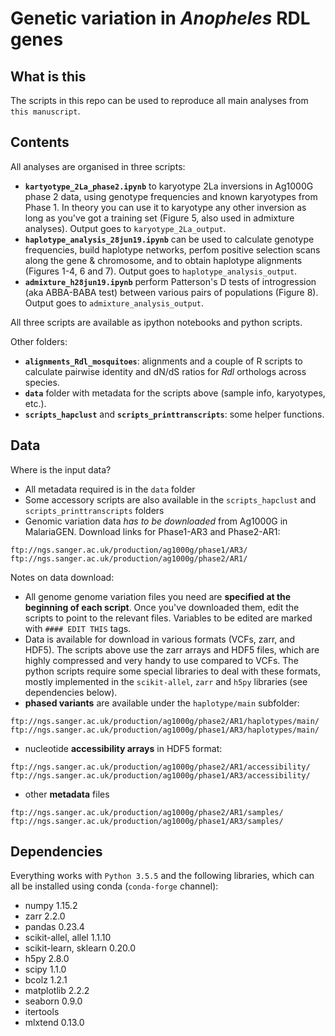 # Genetic variation in *Anopheles* RDL genes

## What is this

The scripts in this repo can be used to reproduce all main analyses from ``this manuscript``.

## Contents

All analyses are organised in three scripts:

* **`kartyotype_2La_phase2.ipynb`** to karyotype 2La inversions in Ag1000G phase 2 data, using genotype frequencies and known karyotypes from Phase 1. In theory you can use it to karyotype any other inversion as long as you've got a training set (Figure 5, also used in admixture analyses). Output goes to `karyotype_2La_output`.
* **`haplotype_analysis_28jun19.ipynb`** can be used to calculate genotype frequencies, build haplotype networks, perfom positive selection scans along the gene & chromosome, and to obtain haplotype alignments (Figures 1-4, 6 and 7). Output goes to `haplotype_analysis_output`.
* **`admixture_h28jun19.ipynb`** perform Patterson's D tests of introgression (aka ABBA-BABA test) between various pairs of populations (Figure 8). Output goes to `admixture_analysis_output`.

All three scripts are available as ipython notebooks and python scripts.

Other folders:

* **`alignments_Rdl_mosquitoes`**: alignments and a couple of R scripts to calculate pairwise identity and dN/dS ratios for *Rdl* orthologs across species.
* **`data`** folder with metadata for the scripts above (sample info, karyotypes, etc.).
* **`scripts_hapclust`** and **`scripts_printtranscripts`**: some helper functions.

## Data

Where is the input data?

* All metadata required is in the `data` folder
* Some accessory scripts are also available in the `scripts_hapclust` and `scripts_printtranscripts` folders
* Genomic variation data *has to be downloaded* from Ag1000G in MalariaGEN. Download links for Phase1-AR3 and Phase2-AR1:

```
ftp://ngs.sanger.ac.uk/production/ag1000g/phase1/AR3/
ftp://ngs.sanger.ac.uk/production/ag1000g/phase2/AR1/
```

Notes on data download:

* All genome genome variation files you need are **specified at the beginning of each script**. Once you've downloaded them, edit the scripts to point to the relevant files. Variables to be edited are marked with `#### EDIT THIS` tags.
* Data is available for download in various formats (VCFs, zarr, and HDF5). The scripts above use the zarr arrays and HDF5 files, which are highly compressed and very handy to use compared to VCFs. The python scripts require some special libraries to deal with these formats, mostly implemented in the `scikit-allel`, `zarr` and `h5py` libraries (see dependencies below).
* **phased variants** are available under the `haplotype/main` subfolder:

```
ftp://ngs.sanger.ac.uk/production/ag1000g/phase2/AR1/haplotypes/main/
ftp://ngs.sanger.ac.uk/production/ag1000g/phase1/AR3/haplotypes/main/
```

* nucleotide **accessibility arrays** in HDF5 format:
```
ftp://ngs.sanger.ac.uk/production/ag1000g/phase2/AR1/accessibility/
ftp://ngs.sanger.ac.uk/production/ag1000g/phase1/AR3/accessibility/
```

* other **metadata** files
```
ftp://ngs.sanger.ac.uk/production/ag1000g/phase2/AR1/samples/
ftp://ngs.sanger.ac.uk/production/ag1000g/phase1/AR3/samples/
```


## Dependencies

Everything works with `Python 3.5.5` and the following libraries, which can all be installed using conda (`conda-forge` channel):

* numpy 1.15.2
* zarr 2.2.0
* pandas 0.23.4
* scikit-allel, allel 1.1.10
* scikit-learn, sklearn 0.20.0
* h5py 2.8.0
* scipy 1.1.0
* bcolz 1.2.1
* matplotlib 2.2.2
* seaborn 0.9.0
* itertools
* mlxtend 0.13.0

